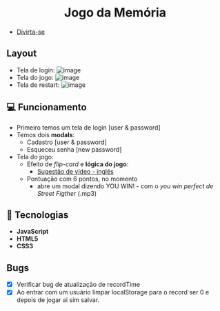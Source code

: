 <h1 align='center'>Jogo da Memória</h1>

- [Divirta-se](https://memory-game10.vercel.app/)

## Layout
- Tela de login: ![image](https://user-images.githubusercontent.com/62751571/181507611-6c3221f6-3147-4338-9853-301ef010e306.png)
- Tela do jogo: ![image](https://user-images.githubusercontent.com/62751571/181507748-c545b726-187a-469f-bb72-b0dedf212fb2.png)
- Tela de restart: ![image](https://user-images.githubusercontent.com/62751571/174336375-4989950a-820b-44d6-9140-d2b0ed7930d9.png)

## :computer: Funcionamento 
- Primeiro temos um tela de login [user & password] 
- Temos dois **modals**: 
    - Cadastro [user & password]
    - Esqueceu senha [new password]
- Tela do jogo:
    - Efeito de *flip-card* e **lógica do jogo**: 
        - [Sugestão de vídeo - inglês](https://youtu.be/ZniVgo8U7ek)
    - Pontuação com 6 pontos, no momento
        - abre um modal dizendo YOU WIN! - com o _*you win perfect de Street Figther*_ (.mp3)

## :rocket: Tecnologias
- **JavaScript** 
- **HTML5**         
- **CSS3**     

## Bugs 
- [x] Verificar bug de atualização de recordTime
- [x] Ao entrar com um usuário limpar localStorage para o record ser 0 e depois de jogar ai sim salvar.
